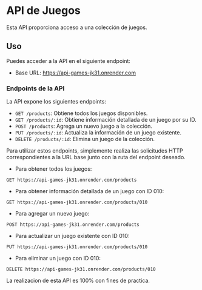 # API de Juegos

Esta API proporciona acceso a una colección de juegos.

## Uso

Puedes acceder a la API en el siguiente endpoint:

- Base URL: https://api-games-jk31.onrender.com

### Endpoints de la API

La API expone los siguientes endpoints:

- `GET /products`: Obtiene todos los juegos disponibles.
- `GET /products/:id`: Obtiene información detallada de un juego por su ID.
- `POST /products`: Agrega un nuevo juego a la colección.
- `PUT /products/:id`: Actualiza la información de un juego existente.
- `DELETE /products/:id`: Elimina un juego de la colección.

Para utilizar estos endpoints, simplemente realiza las solicitudes HTTP correspondientes a la URL base junto con la ruta del endpoint deseado.

- Para obtener todos los juegos: 

`GET https://api-games-jk31.onrender.com/products`

- Para obtener información detallada de un juego con ID 010: 

`GET https://api-games-jk31.onrender.com/products/010`

- Para agregar un nuevo juego: 

`POST https://api-games-jk31.onrender.com/products`

- Para actualizar un juego existente con ID 010: 

`PUT https://api-games-jk31.onrender.com/products/010`

- Para eliminar un juego con ID 010: 

`DELETE https://api-games-jk31.onrender.com/products/010`


La realizacion de esta API es 100% con fines de practica.

